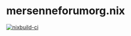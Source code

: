 # mersenneforumorg.nix

[![nixbuild-ci](https://github.com/Samayel/mersenneforumorg.nix/actions/workflows/nixbuild-ci.yml/badge.svg)](https://github.com/Samayel/mersenneforumorg.nix/actions/workflows/nixbuild-ci.yml)
